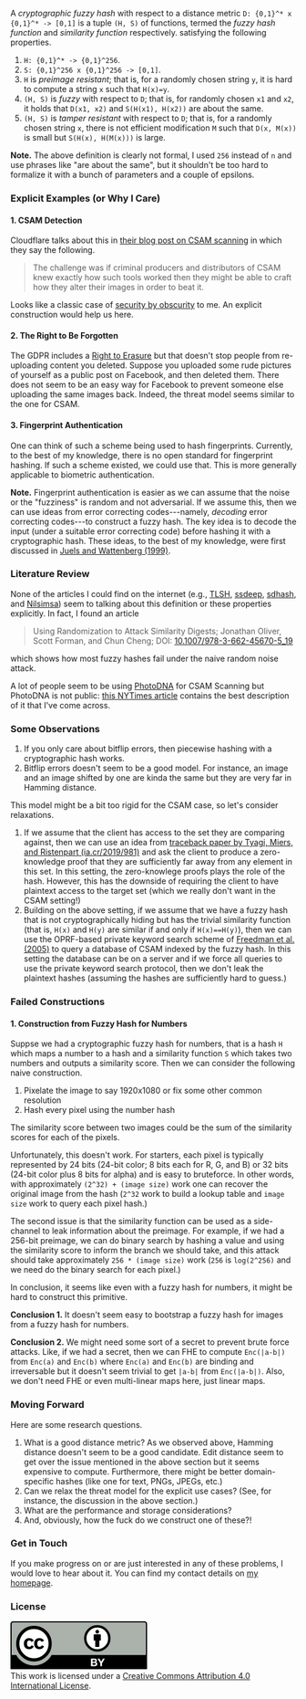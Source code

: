A *cryptographic fuzzy hash* with respect to a distance metric `D: {0,1}^* x
{0,1}^* -> [0,1]` is a tuple `(H, S)` of functions, termed the *fuzzy hash
function* and *similarity function* respectively. satisfying the following
properties.

1. `H: {0,1}^* -> {0,1}^256`.
2. `S: {0,1}^256 x {0,1}^256 -> [0,1]`.
3. `H` is *preimage resistant*; that is, for a randomly chosen string `y`, it
   is hard to compute a string `x` such that `H(x)=y`.
4. `(H, S)` is *fuzzy* with respect to `D`; that is, for randomly chosen `x1`
   and `x2`, it holds that `D(x1, x2)` and `S(H(x1), H(x2))` are about the
   same.
5. `(H, S)` is *tamper resistant* with respect to `D`; that is, for a randomly
   chosen string `x`, there is not efficient modification `M` such that `D(x,
   M(x))` is small but `S(H(x), H(M(x)))` is large.

**Note.** The above definition is clearly not formal, I used `256` instead of
`n` and use phrases like "are about the same", but it shouldn't be too hard to
formalize it with a bunch of parameters and a couple of epsilons.

### Explicit Examples (or Why I Care)

#### 1. CSAM Detection

Cloudflare talks about this in [their blog post on CSAM
scanning](https://blog.cloudflare.com/the-csam-scanning-tool/amp/) in which they
say the following.

> The challenge was if criminal producers and distributors of CSAM knew exactly
> how such tools worked then they might be able to craft how they alter their
> images in order to beat it.

Looks like a classic case of [security by
obscurity](https://en.wikipedia.org/wiki/Security_through_obscurity) to me. An
explicit construction would help us here.

#### 2. The Right to Be Forgotten

The GDPR includes a [Right to Erasure](https://gdpr-info.eu/art-17-gdpr/) but
that doesn't stop people from re-uploading content you deleted. Suppose you
uploaded some rude pictures of yourself as a public post on Facebook, and then
deleted them. There does not seem to be an easy way for Facebook to prevent
someone else uploading the same images back. Indeed, the threat model seems
similar to the one for CSAM.

#### 3. Fingerprint Authentication

One can think of such a scheme being used to hash fingerprints. Currently, to
the best of my knowledge, there is no open standard for fingerprint hashing. If
such a scheme existed, we could use that. This is more generally applicable to
biometric authentication.

**Note.** Fingerprint authentication is easier as we can assume that the noise
or the "fuzziness" is random and not adversarial. If we assume this, then we
can use ideas from error correcting codes---namely, *decoding* error correcting
codes---to construct a fuzzy hash. The key idea is to decode the input (under a
suitable error correcting code) before hashing it with a cryptographic hash.
These ideas, to the best of my knowledge, were first discussed in [Juels and
Wattenberg (1999)](https://dl.acm.org/doi/10.1145/319709.319714).

### Literature Review

None of the articles I could find on the internet (e.g.,
[TLSH](https://github.com/trendmicro/tlsh),
[ssdeep](https://ssdeep-project.github.io/ssdeep/index.html),
[sdhash](https://github.com/sdhash/sdhash), and
[Nilsimsa](https://en.wikipedia.org/wiki/Nilsimsa_Hash)) seem to talking about
this definition or these properties explicitly. In fact, I found an article

> Using Randomization to Attack Similarity Digests; Jonathan Oliver, Scott
> Forman, and Chun Cheng; DOI:
> [10.1007/978-3-662-45670-5_19](https://doi.org/10.1007/978-3-662-45670-5_19)

which shows how most fuzzy hashes fail under the naive random noise attack.

A lot of people seem to be using
[PhotoDNA](https://en.wikipedia.org/wiki/PhotoDNA) for CSAM Scanning but
PhotoDNA is not public: [this NYTimes
article](https://www.nytimes.com/interactive/2019/11/09/us/internet-child-sex-abuse.html)
contains the best description of it that I've come across.

### Some Observations

1. If you only care about bitflip errors, then piecewise hashing with a
   cryptographic hash works.
2. Bitflip errors doesn't seem to be a good model. For instance, an image and an
   image shifted by one are kinda the same but they are very far in Hamming
   distance.

This model might be a bit too rigid for the CSAM case, so let's consider
relaxations.

1. If we assume that the client has access to the set they are comparing
   against, then we can use an idea from [traceback paper by Tyagi, Miers, and
   Ristenpart (ia.cr/2019/981)](https://ia.cr/2019/981) and ask the client to
   produce a zero-knowledge proof that they are sufficiently far away from any
   element in this set. In this setting, the zero-knowlege proofs plays the role
   of the hash. However, this has the downside of requiring the client to have
   plaintext access to the target set (which we really don't want in the CSAM
   setting!)
2. Building on the above setting, if we assume that we have a fuzzy hash that is
   not cryptographically hiding but has the trivial similarity function (that
   is, `H(x)` and `H(y)` are similar if and only if `H(x)==H(y)`), then we can
   use the OPRF-based private keyword search scheme of [Freedman et al.
   (2005)](https://www.iacr.org/archive/tcc2005/3378_304/3378_304.pdf) to query
   a database of CSAM indexed by the fuzzy hash. In this setting the database
   can be on a server and if we force all queries to use the private keyword
   search protocol, then we don't leak the plaintext hashes (assuming the hashes
   are sufficiently hard to guess.)

### Failed Constructions

#### 1. Construction from Fuzzy Hash for Numbers

Suppse we had a cryptographic fuzzy hash for numbers, that is a hash `H` which
maps a number to a hash and a similarity function `S` which takes two numbers
and outputs a similarity score. Then we can consider the following naive
construction.

1. Pixelate the image to say 1920x1080 or fix some other common resolution
2. Hash every pixel using the number hash

The similarity score between two images could be the sum of the similarity
scores for each of the pixels.

Unfortunately, this doesn't work. For starters, each pixel is typically
represented by 24 bits (24-bit color; 8 bits each for R, G, and B) or 32 bits
(24-bit color plus 8 bits for alpha) and is easy to bruteforce. In other words,
with approximately `(2^32) + (image size)` work one can recover the original
image from the hash (`2^32` work to build a lookup table and `image size` work
to query each pixel hash.)

The second issue is that the similarity function can be used as a side-channel
to leak information about the preimage. For example, if we had a 256-bit
preimage, we can do binary search by hashing a value and using the similarity
score to inform the branch we should take, and this attack should take
approximately `256 * (image size)` work (`256` is `log(2^256)` and we need do
the binary search for each pixel.)

In conclusion, it seems like even with a fuzzy hash for numbers, it might be
hard to construct this primitive.

**Conclusion 1.** It doesn't seem easy to bootstrap a fuzzy hash for images from
a fuzzy hash for numbers.

**Conclusion 2.** We might need some sort of a secret to prevent brute force
attacks. Like, if we had a secret, then we can FHE to compute `Enc(|a-b|)` from
`Enc(a)` and `Enc(b)` where `Enc(a)` and `Enc(b)` are binding and irreversable
but it doesn't seem trivial to get `|a-b|` from `Enc(|a-b|)`. Also, we don't
need FHE or even multi-linear maps here, just linear maps.

### Moving Forward

Here are some research questions.

1. What is a good distance metric? As we observed above, Hamming distance
   doesn't seem to be a good candidate. Edit distance seem to get over the issue
   mentioned in the above section but it seems expensive to compute.
   Furthermore, there might be better domain-specific hashes (like one for text,
   PNGs, JPEGs, etc.)
2. Can we relax the threat model for the explicit use cases? (See, for instance,
   the discussion in the above section.)
3. What are the performance and storage considerations?
4. And, obviously, how the fuck do we construct one of these?!

### Get in Touch

If you make progress on or are just interested in any of these problems, I would
love to hear about it. You can find my contact details on [my
homepage](https://snkth.com).

### License

<a rel="license" href="http://creativecommons.org/licenses/by/4.0/"><img
alt="Creative Commons License" style="border-width:0"
src="assets/by.svg"/></a><br />This work is
licensed under a <a rel="license"
href="http://creativecommons.org/licenses/by/4.0/">Creative Commons Attribution
4.0 International License</a>.
